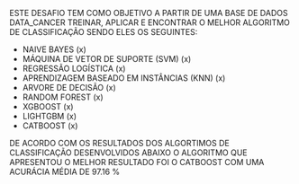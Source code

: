 ESTE DESAFIO TEM COMO OBJETIVO A PARTIR DE UMA BASE DE DADOS DATA_CANCER TREINAR, APLICAR E ENCONTRAR O MELHOR ALGORITMO DE CLASSIFICAÇÃO SENDO ELES OS SEGUINTES:

- NAIVE BAYES (x)
- MÁQUINA DE VETOR DE SUPORTE (SVM) (x)
- REGRESSÃO LOGÍSTICA (x)
- APRENDIZAGEM BASEADO EM INSTÂNCIAS (KNN) (x)
- ARVORE DE DECISÃO (x)
- RANDOM FOREST (x)
- XGBOOST (x)
- LIGHTGBM (x)
- CATBOOST (x)

DE ACORDO COM OS RESULTADOS DOS ALGORTIMOS DE CLASSIFICAÇÃO DESENVOLVIDOS ABAIXO O ALGORITMO QUE APRESENTOU O MELHOR RESULTADO FOI O CATBOOST COM UMA ACURÁCIA MÉDIA DE 97.16 % 
